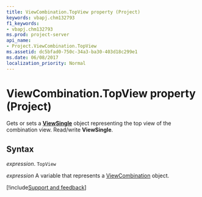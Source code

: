 ```yaml
---
title: ViewCombination.TopView property (Project)
keywords: vbapj.chm132793
f1_keywords:
- vbapj.chm132793
ms.prod: project-server
api_name:
- Project.ViewCombination.TopView
ms.assetid: dc5bfad0-750c-34a3-ba30-403d18c299e1
ms.date: 06/08/2017
localization_priority: Normal
---
```



# ViewCombination.TopView property (Project)

Gets or sets a  **[ViewSingle](Project.ViewSingle.md)** object representing the top view of the combination view. Read/write **ViewSingle**.


## Syntax

_expression_. `TopView`

_expression_ A variable that represents a [ViewCombination](./Project.ViewCombination.md) object.

[!include[Support and feedback](~/includes/feedback-boilerplate.md)]